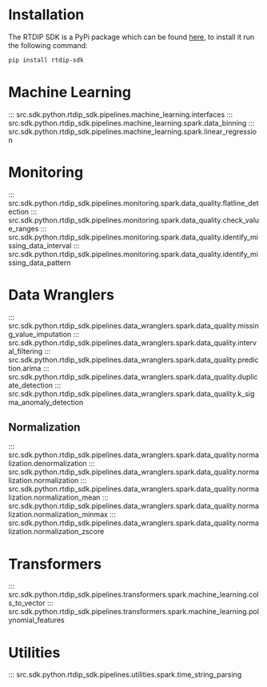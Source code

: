 # Installation

The RTDIP SDK is a PyPi package which can be found [here](https://pypi.org/project/rtdip-sdk/), to install it run the following command:

```bash
pip install rtdip-sdk
```

# Machine Learning

::: src.sdk.python.rtdip_sdk.pipelines.machine_learning.interfaces
::: src.sdk.python.rtdip_sdk.pipelines.machine_learning.spark.data_binning
::: src.sdk.python.rtdip_sdk.pipelines.machine_learning.spark.linear_regression

# Monitoring

::: src.sdk.python.rtdip_sdk.pipelines.monitoring.spark.data_quality.flatline_detection
::: src.sdk.python.rtdip_sdk.pipelines.monitoring.spark.data_quality.check_value_ranges
::: src.sdk.python.rtdip_sdk.pipelines.monitoring.spark.data_quality.identify_missing_data_interval
::: src.sdk.python.rtdip_sdk.pipelines.monitoring.spark.data_quality.identify_missing_data_pattern

# Data Wranglers

::: src.sdk.python.rtdip_sdk.pipelines.data_wranglers.spark.data_quality.missing_value_imputation
::: src.sdk.python.rtdip_sdk.pipelines.data_wranglers.spark.data_quality.interval_filtering
::: src.sdk.python.rtdip_sdk.pipelines.data_wranglers.spark.data_quality.prediction.arima
::: src.sdk.python.rtdip_sdk.pipelines.data_wranglers.spark.data_quality.duplicate_detection
::: src.sdk.python.rtdip_sdk.pipelines.data_wranglers.spark.data_quality.k_sigma_anomaly_detection

## Normalization

::: src.sdk.python.rtdip_sdk.pipelines.data_wranglers.spark.data_quality.normalization.denormalization
::: src.sdk.python.rtdip_sdk.pipelines.data_wranglers.spark.data_quality.normalization.normalization
::: src.sdk.python.rtdip_sdk.pipelines.data_wranglers.spark.data_quality.normalization.normalization_mean
::: src.sdk.python.rtdip_sdk.pipelines.data_wranglers.spark.data_quality.normalization.normalization_minmax
::: src.sdk.python.rtdip_sdk.pipelines.data_wranglers.spark.data_quality.normalization.normalization_zscore

# Transformers

::: src.sdk.python.rtdip_sdk.pipelines.transformers.spark.machine_learning.cols_to_vector
::: src.sdk.python.rtdip_sdk.pipelines.transformers.spark.machine_learning.polynomial_features

# Utilities

::: src.sdk.python.rtdip_sdk.pipelines.utilities.spark.time_string_parsing
